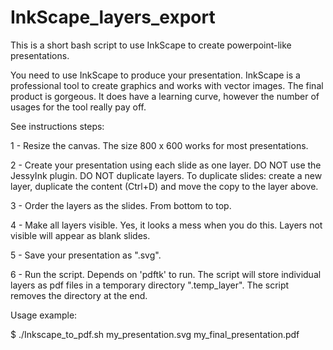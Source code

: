 # InkScape_layers_export
This is a short bash script to use InkScape to create powerpoint-like presentations. 

You need to use InkScape to produce your presentation. InkScape is a professional tool to create graphics and works with vector images. The final product is gorgeous. It does have a learning curve, however the number of usages for the tool really pay off.

See instructions steps:

1 - Resize the canvas. The size 800 x 600 works for most presentations.

2 - Create your presentation using each slide as one layer. DO NOT use the JessyInk plugin. DO NOT duplicate layers. To duplicate slides: create a new layer, duplicate the content (Ctrl+D) and move the copy to the layer above.

3 - Order the layers as the slides. From bottom to top.

4 - Make all layers visible. Yes, it looks a mess when you do this. Layers not visible will appear as blank slides.

5 - Save your presentation as ".svg".

6 - Run the script. Depends on 'pdftk' to run. The script will store individual layers as pdf files in a temporary directory ".temp_layer". The script removes the directory at the end.

Usage example:

$ ./Inkscape_to_pdf.sh my_presentation.svg my_final_presentation.pdf
